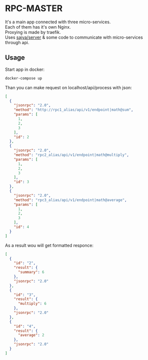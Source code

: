 # RPC-MASTER
It's a main app connected with three micro-services.  
Each of them has it's own Nginx.  
Proxying is made by traefik.  
Uses [sajya/server](https://github.com/sajya/server) & some code to communicate with micro-services through api.
## Usage
Start app in docker:
```bash
docker-compose up
```
Than you can make request on localhost/api/process with json:
```json
[
  {
    "jsonrpc": "2.0",
    "method": "http://rpc1_alias/api/v1/endpoint|math@sum",
    "params": [
      1,
      2,
      3
    ],
    "id": 2
  },
  {
    "jsonrpc": "2.0",
    "method": "rpc2_alias/api/v1/endpoint|math@multiply",
    "params": [
      1,
      2,
      3
    ],
    "id": 3
  },
  {
    "jsonrpc": "2.0",
    "method": "rpc3_alias/api/v1/endpoint|math@average",
    "params": [
      1,
      2,
      3
    ],
    "id": 4
  }
]
```
As a result wou will get formatted responce:
```json
[
  {
    "id": "2",
    "result": {
      "summary": 6
    },
    "jsonrpc": "2.0"
  },
  {
    "id": "3",
    "result": {
      "multiply": 6
    },
    "jsonrpc": "2.0"
  },
  {
    "id": "4",
    "result": {
      "average": 2
    },
    "jsonrpc": "2.0"
  }
]
```